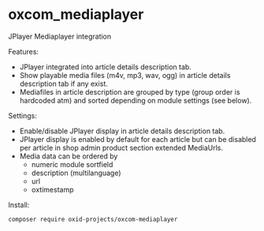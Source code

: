 # oxcom_mediaplayer

JPlayer Mediaplayer integration

Features:
* JPlayer integrated into article details description tab.
* Show playable media files (m4v, mp3, wav, ogg) in article details description tab if any exist.
* Mediafiles in article description are grouped by type (group order is hardcoded atm) and 
  sorted depending on module settings (see below).

Settings:
* Enable/disable JPlayer display in article details description tab.
* JPlayer display is enabled by default for each article but can
  be disabled per article in shop admin product section extended MediaUrls.
* Media data can be ordered by 
  - numeric module sortfield   
  - description (multilanguage)
  - url
  - oxtimestamp

Install:

```bash
composer require oxid-projects/oxcom-mediaplayer
```
